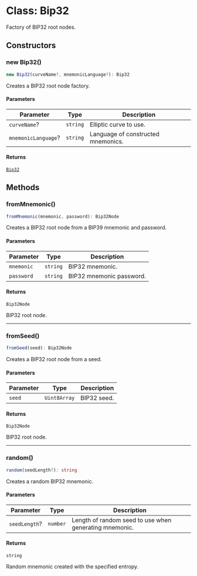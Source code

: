 # Class: Bip32

Factory of BIP32 root nodes.

## Constructors

### new Bip32()

```ts
new Bip32(curveName?, mnemonicLanguage?): Bip32
```

Creates a BIP32 root node factory.

#### Parameters

| Parameter | Type | Description |
| ------ | ------ | ------ |
| `curveName`? | `string` | Elliptic curve to use. |
| `mnemonicLanguage`? | `string` | Language of constructed mnemonics. |

#### Returns

[`Bip32`](Bip32.md)

## Methods

### fromMnemonic()

```ts
fromMnemonic(mnemonic, password): Bip32Node
```

Creates a BIP32 root node from a BIP39 mnemonic and password.

#### Parameters

| Parameter | Type | Description |
| ------ | ------ | ------ |
| `mnemonic` | `string` | BIP32 mnemonic. |
| `password` | `string` | BIP32 mnemonic password. |

#### Returns

`Bip32Node`

BIP32 root node.

***

### fromSeed()

```ts
fromSeed(seed): Bip32Node
```

Creates a BIP32 root node from a seed.

#### Parameters

| Parameter | Type | Description |
| ------ | ------ | ------ |
| `seed` | `Uint8Array` | BIP32 seed. |

#### Returns

`Bip32Node`

BIP32 root node.

***

### random()

```ts
random(seedLength?): string
```

Creates a random BIP32 mnemonic.

#### Parameters

| Parameter | Type | Description |
| ------ | ------ | ------ |
| `seedLength`? | `number` | Length of random seed to use when generating mnemonic. |

#### Returns

`string`

Random mnemonic created with the specified entropy.
